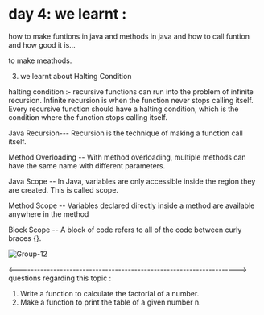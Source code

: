# day 4: we learnt :
how to make funtions in java and methods in java and how to call funtion and how 
good it is...

to make meathods.

3. we learnt about Halting Condition


halting condition :-  recursive functions can run into the problem of infinite recursion.
Infinite recursion is when the function never stops calling itself. Every recursive function should have a halting condition, 
which is the condition where the function stops calling itself. 

Java Recursion---
Recursion is the technique of making a function call itself. 

Method Overloading --
With method overloading, multiple methods can have the same name with different parameters.


Java Scope --
In Java, variables are only accessible inside the region they are created. This is called scope.

 Method Scope --
Variables declared directly inside a method are available anywhere in the method

Block Scope --
A block of code refers to all of the code between curly braces {}.

![Group-12](https://github.com/Aniket-Chugh/365-Days-JAVA/assets/149312276/3200a514-44d6-4cfa-bf42-64be6ab38535)



<-------------------------------------------------------------------->
questions regarding this topic : 
1. Write a function to calculate the factorial of a number.
2. Make a function to print the table of a given number n.
